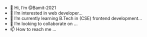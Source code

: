 - 👋 Hi, I’m @Bamit-2021
- 👀 I’m interested in web developer...
- 🌱 I’m currently learning B.Tech in (CSE) frontend development...
- 💞️ I’m looking to collaborate on ...
- 📫 How to reach me ...

<!---
Bamit-2021/Bamit-2021 is a ✨ special ✨ repository because its `README.md` (this file) appears on your GitHub profile.
You can click the Preview link to take a look at your changes.
--->
